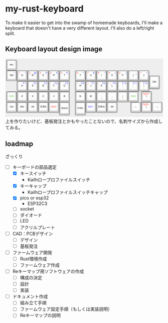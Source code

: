 # my-rust-keyboard
To make it easier to get into the swamp of homemade keyboards, I'll make a keyboard that doesn't have a very different layout. I'll also do a left/right split.

## Keyboard layout design image

![keyboard_layout_design](img/fst_keyboard.png)
上を作りたいけど、基板発注とかもやったことないので、名刺サイズから作成してみる。
## loadmap
ざっくり
- [ ] キーボードの部品選定
  - [x] キースイッチ
    - Kailhロープロファイルスイッチ
  - [x] キーキャップ
    - Kailhロープロファイルスイッチキャップ
  - [x] pico or esp32
    - ESP32C3
  - [ ] socket
  - [ ] ダイオード
  - [ ] LED
  - [ ] アクリルプレート
- [ ] CAD：PCBデザイン
  - [ ] デザイン
  - [ ] 基板発注
- [ ] ファームウェア開発
  - [ ] Rust環境作成
  - [ ] ファームウェア作成
- [ ] Reキーマップ用ソフトウェアの作成
  - [ ] 構成の決定
  - [ ] 設計
  - [ ] 実装
- [ ] ドキュメント作成
  - [ ] 組み立て手順
  - [ ] ファームウェア設定手順（もしくは実装説明）
  - [ ] Reキーマップの説明